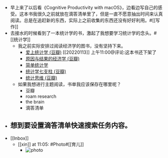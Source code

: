 - 早上来了以后看《Cognitive Productivity with macOS》，边看边写自己的感受。这本书我很久之前就放在滴答清单里了，但是一直不愿意抽出时间来认真阅读。总是在追赶新的东西，实际上之前收集的东西还没有好好利用。#[[写作]]
- 去接水的时候看到了一本统计学的书，激起了我想要学习统计学的念头。#[[统计学]]
    - 我之前实际安排过阅读经济学的图书，没有坚持下来。
        - [爱上统计学 (豆瓣)](https://book.douban.com/subject/2985995/) [[20220113]] 上午11:00@评论:这本书还下架了
        - [原因与结果的经济学 (豆瓣)](https://book.douban.com/subject/33425193/)
        - [简单统计学 ](https://read.douban.com/ebook/56464317/?dcs=subject-rec&dcm=douban&dct=27192209)
        - [统计学七支柱 (豆瓣)](https://book.douban.com/subject/30134619/)
        - [统计思维 (豆瓣)](https://book.douban.com/subject/27192209/)
    - 如果我想进行主题阅读，书单我应该保存在哪里呢？
        - 豆瓣
        - roam research
        - the brain
        - 滴答清单
- 想到要设置滴答清单快速搜索任务内容。
    - 
- [[Inbox]]
    - [[xin]] at 11:05: #Photo#[[育儿]]
        - ![photo](https://firebasestorage.googleapis.com/v0/b/firescript-577a2.appspot.com/o/imgs%2Fapp%2Fxinyiheng%2FbYXZRkZAk?alt=media&token=1be71165-e09e-4852-9d94-d3c9b516b8b4)
